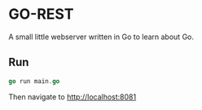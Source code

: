 # GO-REST

A small little webserver written in Go to learn about Go.

## Run

```go
go run main.go
```

Then navigate to [http://localhost:8081](http://localhost:8081)
